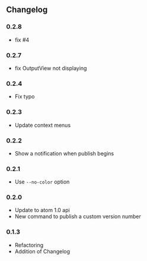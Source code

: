 ## Changelog

### 0.2.8

- fix #4

### 0.2.7

- fix OutputView not displaying

### 0.2.4

- Fix typo

### 0.2.3

- Update context menus

### 0.2.2

- Show a notification when publish begins

### 0.2.1

- Use `--no-color` option

### 0.2.0

- Update to atom 1.0 api
- New command to publish a custom version number

### 0.1.3

- Refactoring
- Addition of Changelog
